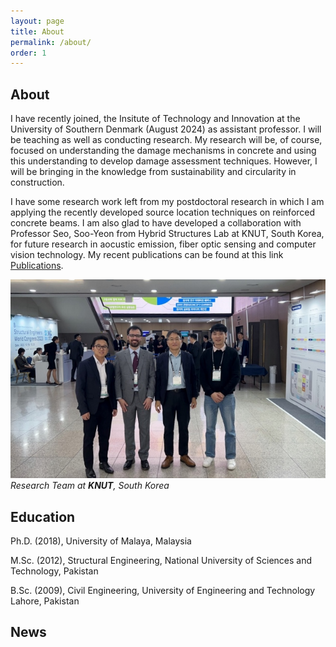 ```yaml
---
layout: page
title: About
permalink: /about/
order: 1
---
```


## About

I have recently joined, the Insitute of Technology and Innovation at the University of Southern Denmark (August 2024) as assistant professor. I will be teaching as well as conducting research. My research will be, of course, focused on understanding the damage mechanisms in concrete and using this understanding to develop damage assessment techniques. However, I will be bringing in the knowledge from sustainability and circularity in construction.

I have some research work left from my postdoctoral research in which I am applying the recently developed source location techniques on reinforced concrete beams. I am also glad to have developed a collaboration with Professor Seo, Soo-Yeon from Hybrid Structures Lab at KNUT, South Korea, for future research in aocustic emission, fiber optic sensing and computer vision technology. My recent publications can be found at this link 
[Publications]( https://usmanhnf.github.io/publications/).


![ID](/assets/images/about_img.jpg "ID")
*Research Team at **KNUT**, South Korea*


## Education
Ph.D. (2018), University of Malaya, Malaysia

M.Sc. (2012), Structural Engineering, National University of Sciences and Technology, Pakistan

B.Sc. (2009), Civil Engineering, University of Engineering and Technology Lahore, Pakistan

## News



  
